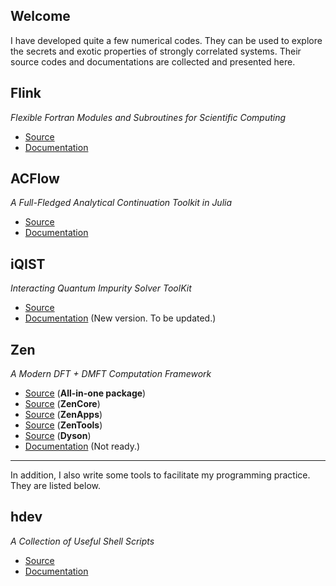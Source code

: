 ## Welcome

I have developed quite a few numerical codes. They can be used to explore the secrets and exotic properties of strongly correlated systems. Their source codes and documentations are collected and presented here.

## Flink

*Flexible Fortran Modules and Subroutines for Scientific Computing*

* [Source](https://github.com/huangli712/Flink)
* [Documentation](projects/flink/index.html)

## ACFlow

*A Full-Fledged Analytical Continuation Toolkit in Julia*

* [Source](https://github.com/huangli712/ACFlow)
* [Documentation](projects/acflow/index.html)

## iQIST

*Interacting Quantum Impurity Solver ToolKit*

* [Source](https://github.com/huangli712/iQIST)
* [Documentation](projects/iqist_new/index.html) (New version. To be updated.)

## Zen

*A Modern DFT + DMFT Computation Framework*

* [Source](https://github.com/huangli712/Zen) (**All-in-one package**)
* [Source](https://github.com/huangli712/ZenCore) (**ZenCore**)
* [Source](https://github.com/huangli712/ZenApps) (**ZenApps**)
* [Source](https://github.com/huangli712/ZenTools) (**ZenTools**)
* [Source](https://github.com/huangli712/Dyson) (**Dyson**)
* [Documentation](projects/zen/index.html) (Not ready.)

---

In addition, I also write some tools to facilitate my programming practice. They are listed below.

## hdev

*A Collection of Useful Shell Scripts*


* [Source](https://github.com/huangli712/hdev)
* [Documentation](projects/hdev/index.html)
